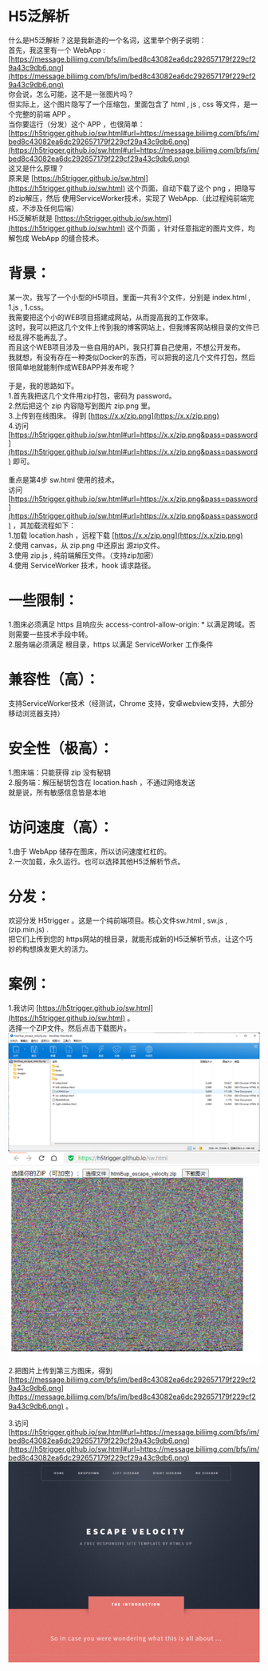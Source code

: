 #   H5泛解析
什么是H5泛解析？这是我新造的一个名词，这里举个例子说明：<br />首先，我这里有一个 WebApp : <br />[https://message.biliimg.com/bfs/im/bed8c43082ea6dc292657179f229cf29a43c9db6.png](https://message.biliimg.com/bfs/im/bed8c43082ea6dc292657179f229cf29a43c9db6.png)<br />你会说，怎么可能，这不是一张图片吗？<br />但实际上，这个图片隐写了一个压缩包，里面包含了 html , js , css 等文件，是一个完整的前端 APP 。<br />当你要运行（分发）这个 APP ，也很简单：<br />[https://h5trigger.github.io/sw.html#url=https://message.biliimg.com/bfs/im/bed8c43082ea6dc292657179f229cf29a43c9db6.png](https://h5trigger.github.io/sw.html#url=https://message.biliimg.com/bfs/im/bed8c43082ea6dc292657179f229cf29a43c9db6.png)<br />这又是什么原理？<br />原来是 [https://h5trigger.github.io/sw.html](https://h5trigger.github.io/sw.html) 这个页面，自动下载了这个 png ，把隐写的zip解压，然后 使用ServiceWorker技术，实现了 WebApp.（此过程纯前端完成，不涉及任何后端）<br />H5泛解析就是  [https://h5trigger.github.io/sw.html](https://h5trigger.github.io/sw.html) 这个页面 ，针对任意指定的图片文件，均解包成 WebApp 的缝合技术。
# 背景：
某一次，我写了一个小型的H5项目。里面一共有3个文件，分别是 index.html , 1.js , 1.css。<br />我需要把这个小的WEB项目搭建成网站，从而提高我的工作效率。<br />这时，我可以把这几个文件上传到我的博客网站上，但我博客网站根目录的文件已经乱得不能再乱了。<br />而且这个WEB项目涉及一些自用的API，我只打算自己使用，不想公开发布。<br />我就想，有没有存在一种类似Docker的东西，可以把我的这几个文件打包，然后很简单地就能制作成WEBAPP并发布呢？<br />  <br />  于是，我的思路如下。<br />  1.首先我把这几个文件用zip打包，密码为 password。<br />  2.然后把这个 zip 内容隐写到图片 zip.png 里。<br />  3.上传到在线图床。 得到 [https://x.x/zip.png](https://x.x/zip.png)<br />  4.访问 [https://h5trigger.github.io/sw.html#url=https://x.x/zip.png&pass=password](https://h5trigger.github.io/sw.html#url=https://x.x/zip.png&pass=password) 即可。<br />  <br />  重点是第4步 sw.html 使用的技术。<br />访问 [https://h5trigger.github.io/sw.html#url=https://x.x/zip.png&pass=password](https://h5trigger.github.io/sw.html#url=https://x.x/zip.png&pass=password)  ，其加载流程如下：<br />  1.加载 location.hash ，远程下载 [https://x.x/zip.png](https://x.x/zip.png) <br />  2.使用 canvas，从 zip.png 中还原出 源zip文件。<br />  3.使用 zip.js , 纯前端解压文件。（支持zip加密） <br />  4.使用 ServiceWorker 技术，hook 请求路径。<br />  

# 一些限制：
1.图床必须满足 https 且响应头 access-control-allow-origin: * 以满足跨域。否则需要一些技术手段中转。<br />2.服务端必须满足 根目录，https 以满足 ServiceWorker 工作条件

# 兼容性（高）：
支持ServiceWorker技术（经测试，Chrome 支持，安卓webview支持，大部分移动浏览器支持）

# 安全性（极高）：
1.图床端：只能获得 zip 没有秘钥<br />2.服务端：解压秘钥包含在 location.hash ，不通过网络发送<br />就是说，所有敏感信息皆是本地

# 访问速度（高）：
1.由于 WebApp 储存在图床，所以访问速度杠杠的。<br />2.一次加载，永久运行。也可以选择其他H5泛解析节点。

# 分发：
欢迎分发 H5trigger 。这是一个纯前端项目。核心文件sw.html , sw.js , (zip.min.js) .<br />把它们上传到您的 https网站的根目录，就能形成新的H5泛解析节点，让这个巧妙的构想焕发更大的活力。<br />


#   案例：
  1.我访问 [https://h5trigger.github.io/sw.html](https://h5trigger.github.io/sw.html) 。<br />选择一个ZIP文件。然后点击下载图片。<br />![image.png](/img/1.png)<br />  ![image.png](/img/2.png)<br />  2.把图片上传到第三方图床，得到 [https://message.biliimg.com/bfs/im/bed8c43082ea6dc292657179f229cf29a43c9db6.png](https://message.biliimg.com/bfs/im/bed8c43082ea6dc292657179f229cf29a43c9db6.png) 。

3.访问   <br />[https://h5trigger.github.io/sw.html#url=https://message.biliimg.com/bfs/im/bed8c43082ea6dc292657179f229cf29a43c9db6.png](https://h5trigger.github.io/sw.html#url=https://message.biliimg.com/bfs/im/bed8c43082ea6dc292657179f229cf29a43c9db6.png)<br />![image.png](/img/3.png)




